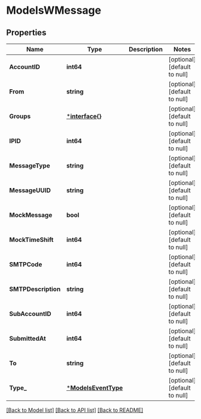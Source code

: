 # ModelsWMessage

## Properties
Name | Type | Description | Notes
------------ | ------------- | ------------- | -------------
**AccountID** | **int64** |  | [optional] [default to null]
**From** | **string** |  | [optional] [default to null]
**Groups** | [***interface{}**](interface{}.md) |  | [optional] [default to null]
**IPID** | **int64** |  | [optional] [default to null]
**MessageType** | **string** |  | [optional] [default to null]
**MessageUUID** | **string** |  | [optional] [default to null]
**MockMessage** | **bool** |  | [optional] [default to null]
**MockTimeShift** | **int64** |  | [optional] [default to null]
**SMTPCode** | **int64** |  | [optional] [default to null]
**SMTPDescription** | **string** |  | [optional] [default to null]
**SubAccountID** | **int64** |  | [optional] [default to null]
**SubmittedAt** | **int64** |  | [optional] [default to null]
**To** | **string** |  | [optional] [default to null]
**Type_** | [***ModelsEventType**](models.EventType.md) |  | [optional] [default to null]

[[Back to Model list]](../README.md#documentation-for-models) [[Back to API list]](../README.md#documentation-for-api-endpoints) [[Back to README]](../README.md)



